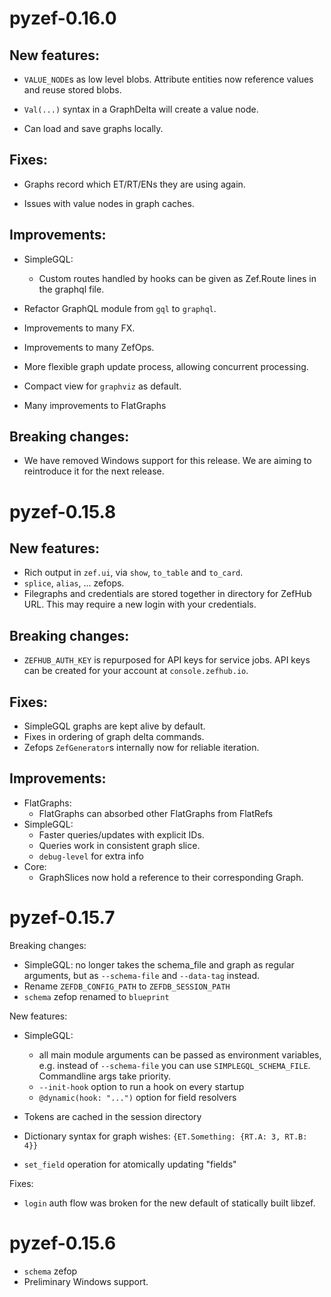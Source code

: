 pyzef-0.16.0
============

New features:
-------------

- `VALUE_NODE`s as low level blobs. Attribute entities now reference values and
  reuse stored blobs.

- `Val(...)` syntax in a GraphDelta will create a value node.

- Can load and save graphs locally.

Fixes:
------

- Graphs record which ET/RT/ENs they are using again.

- Issues with value nodes in graph caches.

Improvements:
-------------

- SimpleGQL:
  - Custom routes handled by hooks can be given as Zef.Route lines in the
    graphql file.

- Refactor GraphQL module from `gql` to `graphql`.

- Improvements to many FX.

- Improvements to many ZefOps.

- More flexible graph update process, allowing concurrent processing.

- Compact view for `graphviz` as default.

- Many improvements to FlatGraphs

Breaking changes:
-----------------

- We have removed Windows support for this release. We are aiming to reintroduce
  it for the next release.


pyzef-0.15.8
============

New features:
-------------

- Rich output in `zef.ui`, via `show`, `to_table` and `to_card`.
- `splice`, `alias`, ... zefops.
- Filegraphs and credentials are stored together in directory for ZefHub URL.
  This may require a new login with your credentials.

Breaking changes:
-----------------

- `ZEFHUB_AUTH_KEY` is repurposed for API keys for service jobs. API keys can be
  created for your account at `console.zefhub.io`.

Fixes:
------

- SimpleGQL graphs are kept alive by default.
- Fixes in ordering of graph delta commands.
- Zefops `ZefGenerator`s internally now for reliable iteration.

Improvements:
-------------

- FlatGraphs:
  - FlatGraphs can absorbed other FlatGraphs from FlatRefs
- SimpleGQL:
  - Faster queries/updates with explicit IDs.
  - Queries work in consistent graph slice.
  - `debug-level` for extra info
- Core:
  - GraphSlices now hold a reference to their corresponding Graph.

pyzef-0.15.7
============

Breaking changes:

- SimpleGQL: no longer takes the schema_file and graph as regular arguments, but
  as `--schema-file` and `--data-tag` instead.
- Rename `ZEFDB_CONFIG_PATH` to `ZEFDB_SESSION_PATH`
- `schema` zefop renamed to `blueprint`
  
New features:

- SimpleGQL:
    - all main module arguments can be passed as environment variables,
    e.g. instead of `--schema-file` you can use `SIMPLEGQL_SCHEMA_FILE`.
    Commandline args take priority.
    - `--init-hook` option to run a hook on every startup
    - `@dynamic(hook: "...")` option for field resolvers
    
- Tokens are cached in the session directory

- Dictionary syntax for graph wishes: `{ET.Something: {RT.A: 3, RT.B: 4}}`

- `set_field` operation for atomically updating "fields" 

Fixes:

- `login` auth flow was broken for the new default of statically built libzef.

pyzef-0.15.6
============

- `schema` zefop
- Preliminary Windows support.
